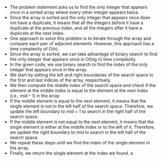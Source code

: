 - The problem statement asks us to find the only integer that appears once in a sorted array where every other integer appears twice.
- Since the array is sorted and the only integer that appears once does not have a duplicate, it means that all the integers before it have a duplicate at the previous index, and all the integers after it have a duplicate at the next index.
- One approach to solve this problem is to iterate through the array and compare each pair of adjacent elements. However, this approach has a time complexity of O(n).
- Since the array is sorted, we can take advantage of binary search to find the only integer that appears once in O(log n) time complexity.
- In the given code, we use binary search to find the index of the only integer that appears once in the array.
- We start by setting the left and right boundaries of the search space to the first and last indices of the array, respectively.
- We then compute the middle index of the search space and check if the element at the middle index is equal to the element at the next index (i.e., mid ^ 1) in the array.
- If the middle element is equal to the next element, it means that the single element is not in the left half of the search space. Therefore, we update the left boundary to mid + 1 to search in the right half of the search space.
- If the middle element is not equal to the next element, it means that the single element is either at the middle index or to the left of it. Therefore, we update the right boundary to mid to search in the left half of the search space.
- We repeat these steps until we find the index of the single element in the array.
- Finally, we return the single element at the index we found.
a

